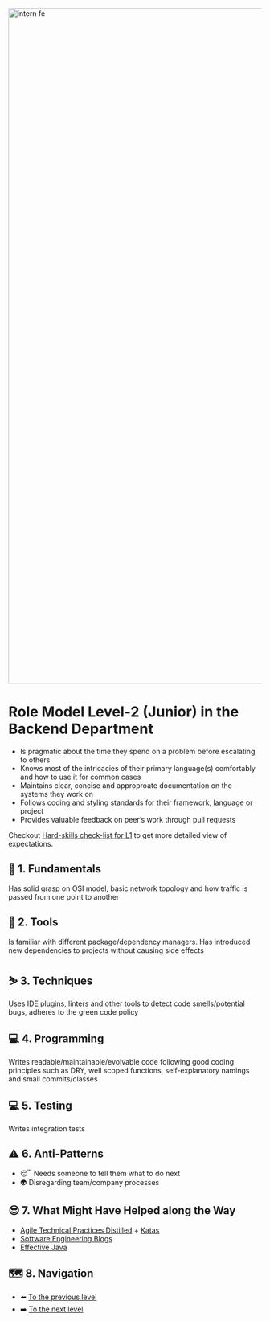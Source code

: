 <img width="1344" alt="intern fe" src="https://user-images.githubusercontent.com/47868427/120193769-76582a00-c225-11eb-933e-838a79fe33a8.png">

# Role Model Level-2 (Junior) in the Backend Department
- Is pragmatic about the time they spend on a problem before escalating to others
- Knows most of the intricacies of their primary language(s) comfortably and how to use it for common cases
- Maintains clear, concise and approproate documentation on the systems they work on
- Follows coding and styling standards for their framework, language or project
- Provides valuable feedback on peer’s work through pull requests

Checkout [Hard-skills check-list for L1](https://docs.google.com/spreadsheets/d/1Tu1rYjERCJYOxHWOK1qulFuNGsv5ObxORKWsJtqd38s/edit#gid=794128633) to get more detailed view of expectations.

## 🔄 1. Fundamentals
Has solid grasp on OSI model, basic network topology and how traffic is passed from one point to another

## 🧰 2. Tools
Is familiar with different package/dependency managers. Has introduced new dependencies to projects without causing side effects

## ⛷️ 3. Techniques
Uses IDE plugins, linters and other tools to detect code smells/potential bugs, adheres to the green code policy

## 💻 4. Programming
Writes readable/maintainable/evolvable code following good coding principles such as DRY, well scoped functions, self-explanatory namings and small commits/classes

## 💻 5. Testing
Writes integration tests

## ⚠️ 6. Anti-Patterns
- 😴 Needs someone to tell them what to do next
- 👽 Disregarding team/company processes

## 😎 7. What Might Have Helped along the Way
- [Agile Technical Practices Distilled](https://leanpub.com/agiletechnicalpracticesdistilled) + [Katas](https://github.com/search?q=agile+practices+distilled+katas)
- [Software Engineering Blogs](https://github.com/kilimchoi/engineering-blogs)
- [Effective Java](https://www.oreilly.com/library/view/effective-java/9780134686097/)

## 🗺️ 8. Navigation
- ⬅️ [To the previous level](Level%202%20-%20Junior.md)
- ➡️ [To the next level](Level%203%20-%20Low%20Middle.md)
